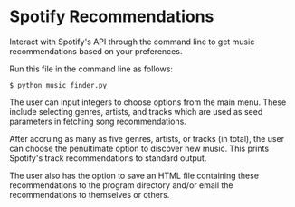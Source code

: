 # Spotify Recommendations
Interact with Spotify's API through the command line to get music recommendations based on your preferences.

Run this file in the command line as follows:
```
$ python music_finder.py
```
The user can input integers to choose options from the main menu. These include selecting genres, artists, and tracks which are used as seed parameters in fetching song recommendations. 

After accruing as many as five genres, artists, or tracks (in total), the user can choose the penultimate option to discover new music. This prints Spotify's track recommendations to standard output. 

The user also has the option to save an HTML file containing these recommendations to the program directory and/or email the recommendations to themselves or others. 
